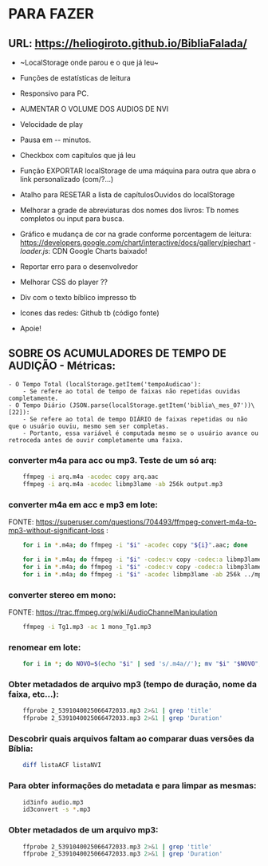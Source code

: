 # PARA FAZER

## URL: https://heliogiroto.github.io/BibliaFalada/

- ~LocalStorage onde parou e o que já leu~

- Funções de estatísticas de leitura

- Responsivo para PC.

- AUMENTAR O VOLUME DOS AUDIOS DE NVI

- Velocidade de play

- Pausa em -- minutos.

- Checkbox com capítulos que já leu

- Função EXPORTAR localStorage de uma máquina para outra que abra o link personalizado (com/?...)

- Atalho para RESETAR a lista de capítulosOuvidos do localStorage

- Melhorar a grade de abreviaturas dos nomes dos livros: Tb nomes completos ou input para busca.

- Gráfico e mudança de cor na grade conforme porcentagem de leitura: https://developers.google.com/chart/interactive/docs/gallery/piechart 	-	*loader.js*: CDN Google Charts baixado!

- Reportar erro para o desenvolvedor

- Melhorar CSS do player ??

- Div com o texto bíblico impresso tb

- Icones das redes: Github tb (código fonte)

- Apoie!


## SOBRE OS ACUMULADORES DE TEMPO DE AUDIÇÃO - Métricas:
	- O Tempo Total (localStorage.getItem('tempoAudicao'):
		- Se refere ao total de tempo de faixas não repetidas ouvidas completamente.
	- O Tempo Diário (JSON.parse(localStorage.getItem('biblia\_mes_07'))\[22]):
		- Se refere ao total de tempo DIÁRIO de faixas repetidas ou não que o usuário ouviu, mesmo sem ser completas.
		- Portanto, essa variável é computada mesmo se o usuário avance ou retroceda antes de ouvir completamente uma faixa.


### converter m4a para acc ou mp3. Teste de um só arq:
~~~bash
	ffmpeg -i arq.m4a -acodec copy arq.aac
	ffmpeg -i arq.m4a -acodec libmp3lame -ab 256k output.mp3
~~~

### converter m4a em acc e mp3 em lote:
FONTE: https://superuser.com/questions/704493/ffmpeg-convert-m4a-to-mp3-without-significant-loss :
~~~bash
 	for i in *.m4a; do ffmpeg -i "$i" -acodec copy "${i}".aac; done

	for i in *.m4a; do ffmpeg -i "$i" -codec:v copy -codec:a libmp3lame -q:a 2 ../mp3/"${i}.mp3"; done
	for i in *.m4a; do ffmpeg -i "$i" -codec:v copy -codec:a libmp3lame -q:a 0 ../mp3/"$i".mp3; done    # usei esse!
	for i in *.m4a; do ffmpeg -i "$i" -acodec libmp3lame -ab 256k ../mp3/"$i".mp3; done
~~~

### converter stereo em mono:
FONTE: https://trac.ffmpeg.org/wiki/AudioChannelManipulation
~~~bash
	ffmpeg -i Tg1.mp3 -ac 1 mono_Tg1.mp3
~~~

### renomear em lote:
~~~bash
	for i in *; do NOVO=$(echo "$i" | sed 's/.m4a//'); mv "$i" "$NOVO"; done
~~~

### Obter metadados de arquivo mp3 (tempo de duração, nome da faixa, etc...):
~~~bash
	ffprobe 2_5391040025066472033.mp3 2>&1 | grep 'title'
 	ffprobe 2_5391040025066472033.mp3 2>&1 | grep 'Duration'
~~~

### Descobrir quais arquivos faltam ao comparar duas versões da Bíblia:
~~~bash
	diff listaACF listaNVI 
~~~


### Para obter informações do metadata e para limpar as mesmas:
~~~bash
	id3info audio.mp3 
 	id3convert -s *.mp3 
~~~

### Obter metadados de um arquivo mp3:
~~~bash
	ffprobe 2_5391040025066472033.mp3 2>&1 | grep 'title'
	ffprobe 2_5391040025066472033.mp3 2>&1 | grep 'Duration'
~~~



